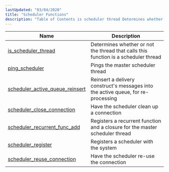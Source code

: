 ```yaml
---
lastUpdated: "03/04/2020"
title: "Scheduler Functions"
description: "Table of Contents is scheduler thread Determines whether or not the thread that calls this function is a scheduler thread ping scheduler Pings the master scheduler thread scheduler active queue reinsert Reinsert a delivery construct's messages into the active queue for re processing scheduler close connection Have the scheduler clean..."
---
```



| Name                                                                                                                          | Description                                                                         |
|-------------------------------------------------------------------------------------------------------------------------------|-------------------------------------------------------------------------------------|
| [is_scheduler_thread](/momentum/3/3-api/apis-is-scheduler-thread)                         | Determines whether or not the thread that calls this function is a scheduler thread |
| [ping_scheduler](/momentum/3/3-api/apis-ping-scheduler)                                   | Pings the master scheduler thread                                                   |
| [scheduler_active_queue_reinsert](/momentum/3/3-api/apis-scheduler-active-queue-reinsert) | Reinsert a delivery construct's messages into the active queue, for re-processing   |
| [scheduler_close_connection](/momentum/3/3-api/apis-scheduler-close-connection)           | Have the scheduler clean up a connection                                            |
| [scheduler_recurrent_func_add](/momentum/3/3-api/apis-scheduler-recurrent-func-add)       | Registers a recurrent function and a closure for the master scheduler thread        |
| [scheduler_register](/momentum/3/3-api/apis-scheduler-register)                           | Registers a scheduler with the system                                               |
| [scheduler_reuse_connection](/momentum/3/3-api/apis-scheduler-reuse-connection)           | Have the scheduler re-use the connection                                            |
